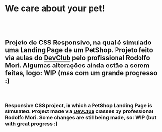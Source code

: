 <h1>We care about your pet!</h1>
<br>
<br>
<h2>Projeto de CSS Responsivo, na qual é simulado uma Landing Page de um PetShop. Projeto feito via aulas do <a href="https://rodolfomori.com.br/devclub/">DevClub</a> pelo profissional Rodolfo Mori. Algumas alterações ainda estão a serem feitas, logo: WIP (mas com um grande progresso :)</h2>
<br>
<h3>Responsive CSS project, in which a PetShop Landing Page is simulated. Project made via <a href="https://rodolfomori.com.br/devclub/">DevClub</a> classes by professional Rodolfo Mori. Some changes are still being made, so: WIP (but with great progress :)</h3>
